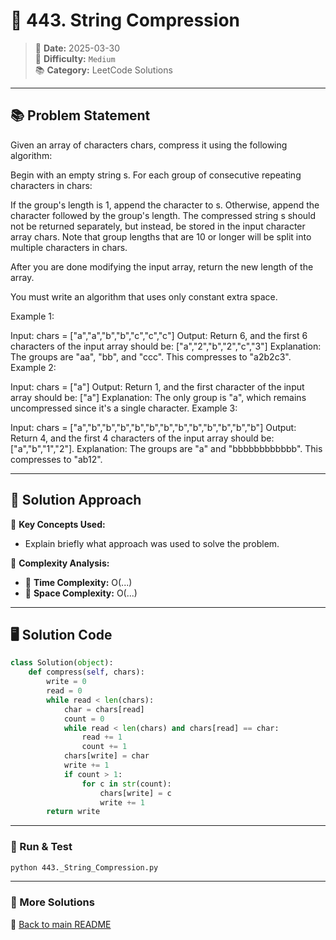 
# 🌟 443. String Compression

> 📏 **Date:** 2025-03-30  
> 🌟 **Difficulty:** `Medium`  
> 📚 **Category:** LeetCode Solutions  

---

## 📚 Problem Statement  
Given an array of characters chars, compress it using the following algorithm:

Begin with an empty string s. For each group of consecutive repeating characters in chars:

If the group's length is 1, append the character to s.
Otherwise, append the character followed by the group's length.
The compressed string s should not be returned separately, but instead, be stored in the input character array chars. Note that group lengths that are 10 or longer will be split into multiple characters in chars.

After you are done modifying the input array, return the new length of the array.

You must write an algorithm that uses only constant extra space.

 

Example 1:

Input: chars = ["a","a","b","b","c","c","c"]
Output: Return 6, and the first 6 characters of the input array should be: ["a","2","b","2","c","3"]
Explanation: The groups are "aa", "bb", and "ccc". This compresses to "a2b2c3".
Example 2:

Input: chars = ["a"]
Output: Return 1, and the first character of the input array should be: ["a"]
Explanation: The only group is "a", which remains uncompressed since it's a single character.
Example 3:

Input: chars = ["a","b","b","b","b","b","b","b","b","b","b","b","b"]
Output: Return 4, and the first 4 characters of the input array should be: ["a","b","1","2"].
Explanation: The groups are "a" and "bbbbbbbbbbbb". This compresses to "ab12".

---

## 💪 Solution Approach  
🔹 **Key Concepts Used:**  
- Explain briefly what approach was used to solve the problem.

🔹 **Complexity Analysis:**  
- 🫠 **Time Complexity:** O(...)  
- 📂 **Space Complexity:** O(...)  

---

## 🖥️ Solution Code  
```python
class Solution(object):
    def compress(self, chars):
        write = 0
        read = 0
        while read < len(chars):
            char = chars[read]
            count = 0
            while read < len(chars) and chars[read] == char:
                read += 1
                count += 1
            chars[write] = char
            write += 1
            if count > 1:
                for c in str(count):
                    chars[write] = c
                    write += 1
        return write
```

---

### 🚀 Run & Test  
```bash
python 443._String_Compression.py
```

---

### 🔗 More Solutions  
📌 [Back to main README](../../../README.md)

